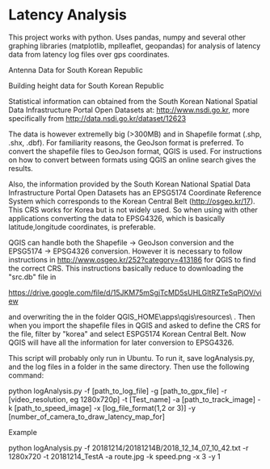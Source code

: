 # Latency Analysis

This project works with python. Uses pandas, numpy and several other graphing libraries (matplotlib, mplleaflet, geopandas) for analysis of latency data from latency log files over gps coordinates.

Antenna Data for South Korean Republic



Building height data for South Korean Republic

Statistical information can obtained from the South Korean National Spatial Data Infrastructure Portal Open Datasets at: http://www.nsdi.go.kr, more specifically from http://data.nsdi.go.kr/dataset/12623

The data is however extremelly big (>300MB) and in Shapefile format (.shp, .shx, .dbf). For familiarity reasons, the GeoJson format is preferred. To convert the shapefile files to GeoJson format, QGIS is used. For instructions on how to convert between formats using QGIS an online search gives the results.

Also, the information provided by the South Korean National Spatial Data Infrastructure Portal Open Datasets has an EPSG5174 Coordinate Reference System which corresponds to the Korean Central Belt (http://osgeo.kr/17). This CRS works for Korea but is not widely used. So when using with other applications converting the data to EPSG4326, which is basically latitude,longitude coordinates, is preferable. 

QGIS can handle both the Shapefile -> GeoJson conversion and the EPSG5174 -> EPSG4326 conversion. However it is necessary to follow instructions in http://www.osgeo.kr/252?category=413186  for QGIS to find the correct CRS. This instructions basically reduce to downloading the "src.db" file in

https://drive.google.com/file/d/15JKM75mSgjTcMD5sUHLGltRZTeSqPjOV/view

and overwriting the in the folder QGIS_HOME\apps\qgis\resources\ . Then when you import the shapefile files in QGIS and asked to define the CRS for the file, filter by "korea" and select ESPG5174 Korean Central Belt. Now QGIS will have all the information for later conversion to EPSG4326.

This script will probably only run in Ubuntu. To run it, save logAnalysis.py, and the log files in a folder in the same directory. Then use the following command:

python logAnalysis.py -f [path_to_log_file] -g [path_to_gpx_file] -r [video_resolution, eg 1280x720p] -t [Test_name] -a [path_to_track_image] -k [path_to_speed_image] -x [log_file_format(1,2 or 3)] -y [number_of_camera_to_draw_latency_map_for]

Example

 python logAnalysis.py -f 20181214/20181214B/2018_12_14_07_10_42.txt -r 1280x720 -t 20181214_TestA -a route.jpg -k speed.png -x 3 -y 1


 
